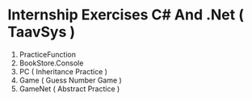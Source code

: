 # Internship Exercises C# And .Net  ( TaavSys )
1. PracticeFunction
2. BookStore.Console
3. PC ( Inheritance Practice )
4. Game ( Guess Number Game )
5. GameNet ( Abstract Practice )
